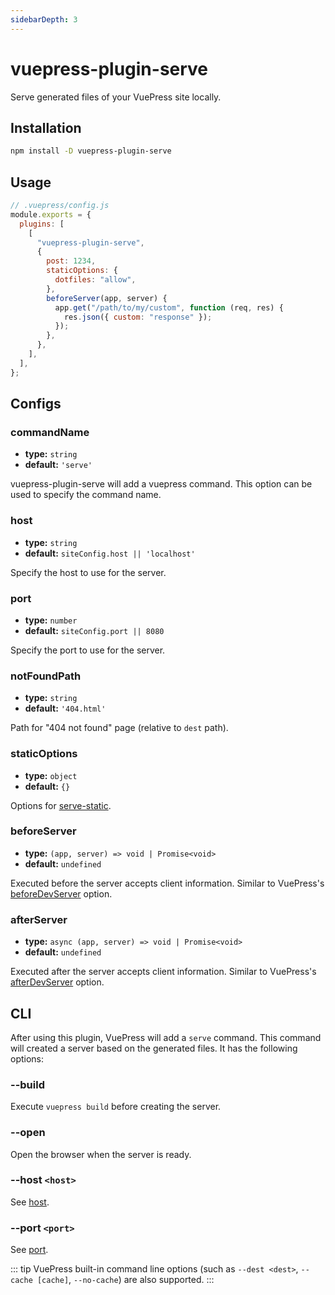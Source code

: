 ```yaml
---
sidebarDepth: 3
---
```


# vuepress-plugin-serve <GitHubLink repo="vuepress/vuepress-community"/>

Serve generated files of your VuePress site locally.

## Installation

```sh
npm install -D vuepress-plugin-serve
```

## Usage

```js
// .vuepress/config.js
module.exports = {
  plugins: [
    [
      "vuepress-plugin-serve",
      {
        post: 1234,
        staticOptions: {
          dotfiles: "allow",
        },
        beforeServer(app, server) {
          app.get("/path/to/my/custom", function (req, res) {
            res.json({ custom: "response" });
          });
        },
      },
    ],
  ],
};
```

## Configs

### commandName

- **type:** `string`
- **default:** `'serve'`

vuepress-plugin-serve will add a vuepress command. This option can be used to specify the command name.

### host

- **type:** `string`
- **default:** `siteConfig.host || 'localhost'`

Specify the host to use for the server.

### port

- **type:** `number`
- **default:** `siteConfig.port || 8080`

Specify the port to use for the server.

### notFoundPath

- **type:** `string`
- **default:** `'404.html'`

Path for "404 not found" page (relative to `dest` path).

### staticOptions

- **type:** `object`
- **default:** `{}`

Options for [serve-static](https://github.com/expressjs/serve-static#servestaticroot-options).

### beforeServer

- **type:** `(app, server) => void | Promise<void>`
- **default:** `undefined`

Executed before the server accepts client information. Similar to VuePress's [beforeDevServer](https://vuepress.vuejs.org/en/plugin/option-api.html#beforedevserver) option.

### afterServer

- **type:** `async (app, server) => void | Promise<void>`
- **default:** `undefined`

Executed after the server accepts client information. Similar to VuePress's [afterDevServer](https://vuepress.vuejs.org/en/plugin/option-api.html#afterdevserver) option.

## CLI

After using this plugin, VuePress will add a `serve` command. This command will created a server based on the generated files. It has the following options:

### --build

Execute `vuepress build` before creating the server.

### --open

Open the browser when the server is ready.

### --host `<host>`

See [host](#host).

### --port `<port>`

See [port](#port).

::: tip
VuePress built-in command line options (such as `--dest <dest>`, `--cache [cache]`, `--no-cache`) are also supported.
:::
